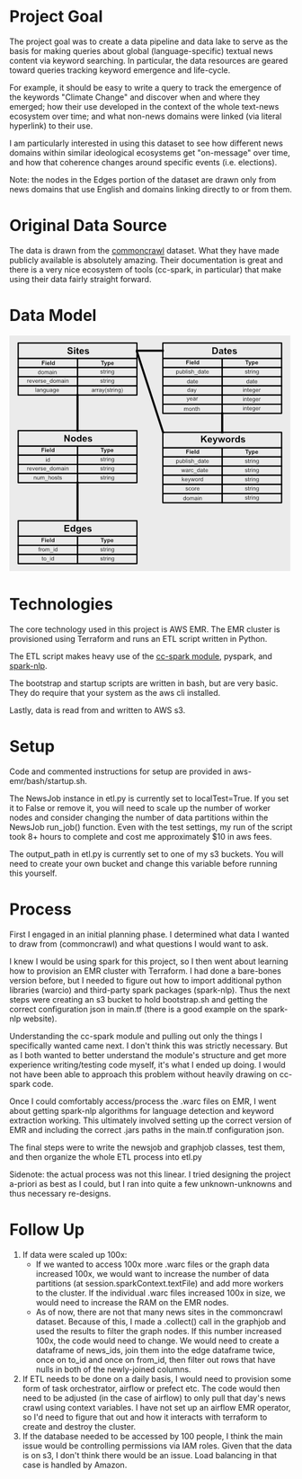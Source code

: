 # Project Goal

The project goal was to create a data pipeline and data lake to serve as the basis for
making queries about global (language-specific) textual news
content via keyword searching. In particular, the data resources are
geared toward queries tracking keyword emergence and life-cycle. 

For example, it should be easy to write a query to track the emergence
of the keywords "Climate Change" and discover when and where they
emerged; how their use developed in the context of the whole
text-news ecosystem over time; and what non-news domains were linked (via
literal hyperlink) to their use. 

I am particularly interested in using this dataset to see how
different news domains within similar ideological ecosystems get
"on-message" over time, and how that coherence changes around specific
events (i.e. elections).

Note: the nodes in the Edges portion of the dataset are drawn only
from news domains that use English and domains linking directly to or from
them. 

# Original Data Source

The data is drawn from the [commoncrawl](https://commoncrawl.org/)
dataset. What they have made publicly available is absolutely
amazing. Their documentation is great and there is a very nice
ecosystem of tools (cc-spark, in particular) that make using their
data fairly straight forward. 

# Data Model

![alt text](./Data_Model.png?raw=true)

# Technologies

The core technology used in this project is AWS EMR. The EMR cluster
is provisioned using Terraform and runs an ETL script written in
Python. 

The ETL script makes heavy use of the [cc-spark
module](https://github.com/commoncrawl/cc-pyspark), pyspark, and
[spark-nlp](https://nlp.johnsnowlabs.com/). 

The bootstrap and startup
scripts are written in bash, but are very basic. They do require that
your system as the aws cli installed. 

Lastly, data is read
from and written to AWS s3. 

# Setup

Code and commented instructions for setup are provided in 
aws-emr/bash/startup.sh. 

The NewsJob instance in etl.py is currently set to
localTest=True. If you set it to False or remove it, you will need to
scale up the number of worker nodes and consider changing the number
of data partitions within the NewsJob run_job() function. Even with
the test settings, my run of the script took 8+ hours to complete and
cost me approximately $10 in aws fees. 

The output_path in etl.py is currently set to one of my s3 buckets. You
will need to create your own bucket and change this variable before
running this yourself. 

# Process

First I engaged in an initial planning phase. I determined what data I
wanted to draw from (commoncrawl) and what questions I would want to ask. 

I knew I would be using spark for this project, so I then went about
learning how to provision an EMR cluster with Terraform. I had done a
bare-bones version before, but I needed to figure out how to import
additional python libraries (warcio) and third-party spark packages
(spark-nlp). Thus the next steps were creating an s3 bucket to hold
bootstrap.sh and getting the correct configuration json in main.tf
(there is a good example on the spark-nlp website). 

Understanding the cc-spark module and pulling out only the things I
specifically wanted came next. I don't think this was strictly
necessary. But as I both wanted to better understand the module's
structure and get more experience writing/testing code myself,
it's what I ended up doing. I would not have been able to approach
this problem without heavily drawing on cc-spark code. 

Once I could comfortably access/process the .warc files on EMR, I went
about getting spark-nlp algorithms for language detection and keyword
extraction working. This ultimately involved setting up the correct
version of EMR and including the correct .jars paths in the
main.tf configuration json. 

The final steps were to write the newsjob and graphjob classes, test
them, and then organize the whole ETL process into etl.py

Sidenote: the actual process was not this linear. I tried
designing the project a-priori as best as I could, but I ran into
quite a few unknown-unknowns and thus necessary re-designs. 

# Follow Up

1. If data were scaled up 100x: 
    - If we wanted to access 100x more .warc files or the graph data
      increased 100x, we would want to increase the number of data
      partitions (at session.sparkContext.textFile) and
      add more workers to the cluster. If the individual .warc files
      increased 100x in size, we would need to increase the RAM on the
      EMR nodes. 
    - As of now, there are not that many news sites in the commoncrawl
      dataset. Because of this, I made a .collect() call in the
      graphjob and used the results to filter the graph nodes. If this
      number increased 100x, the code would need to change. We would
      need to create a dataframe of news\_ids, join them into the edge
      dataframe twice, once on to\_id and once on from\_id,
      then filter out rows that have nulls in both of the
      newly-joined columns.
2. If ETL needs to be done on a daily basis, I would need to provision
   some form of task orchestrator, airflow or prefect etc. The code
   would then need to be adjusted (in the case of airflow) to
   only pull that day's news crawl using context variables. I have not
   set up an airflow EMR operator, so I'd need to figure that out and
   how it interacts with terraform to create and destroy the cluster. 
3. If the database needed to be accessed by 100 people, I think the
   main issue would be controlling permissions via IAM roles. Given
   that the data is on s3, I don't think there would be an issue. Load
   balancing in that case is handled by Amazon. 
      




